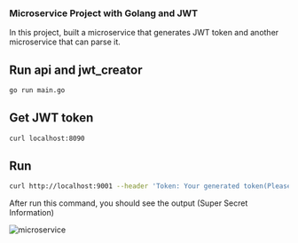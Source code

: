 ### Microservice Project with Golang and JWT

In this project, built a microservice that generates JWT token and another microservice that can parse it.

## Run api and jwt_creator

```bash
go run main.go
```
## Get JWT token

```bash
curl localhost:8090
```

## Run

```bash
curl http://localhost:9001 --header 'Token: Your generated token(Please paste your token with one space at the begining)'
```

After run this command, you should see the output (Super Secret Information)

<img alt="microservice" src="https://user-images.githubusercontent.com/63977569/188915319-1851fc80-a4f1-42b7-ba80-db0b3a52a753.png">
